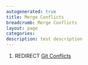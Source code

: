 ```yaml
---
autogenerated: true
title: Merge Conflicts
breadcrumb: Merge Conflicts
layout: page
categories: 
description: test description
---
```


1.  REDIRECT [Git Conflicts](Git_Conflicts)

